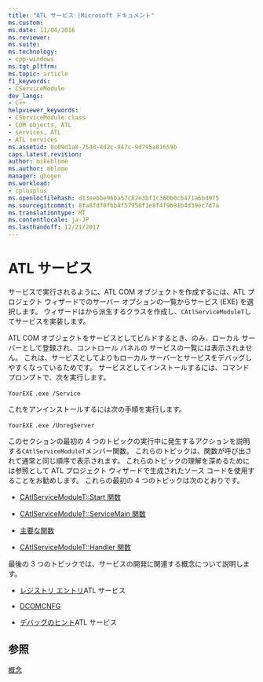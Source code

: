 ```yaml
---
title: "ATL サービス |Microsoft ドキュメント"
ms.custom: 
ms.date: 11/04/2016
ms.reviewer: 
ms.suite: 
ms.technology:
- cpp-windows
ms.tgt_pltfrm: 
ms.topic: article
f1_keywords:
- CServiceModule
dev_langs:
- C++
helpviewer_keywords:
- CServiceModule class
- COM objects, ATL
- services, ATL
- ATL services
ms.assetid: 8c09d1a8-7548-4d2c-947c-9d795a81659b
caps.latest.revision: 
author: mikeblome
ms.author: mblome
manager: ghogen
ms.workload:
- cplusplus
ms.openlocfilehash: d13eebbe96ba57c82e3bf1c360b0cb471a6bd975
ms.sourcegitcommit: 8fa8fdf0fbb4f57950f1e8f4f9b81b4d39ec7d7a
ms.translationtype: MT
ms.contentlocale: ja-JP
ms.lasthandoff: 12/21/2017
---
```

# <a name="atl-services"></a>ATL サービス
サービスで実行されるように、ATL COM オブジェクトを作成するには、ATL プロジェクト ウィザードでのサーバー オプションの一覧からサービス (EXE) を選択します。 ウィザードはから派生するクラスを作成し、`CAtlServiceModuleT`してサービスを実装します。  
  
 ATL COM オブジェクトをサービスとしてビルドするとき、のみ、ローカル サーバーとして登録され、コントロール パネルの サービスの一覧には表示されません。 これは、サービスとしてよりもローカル サーバーとサービスをデバッグしやすくなっているためです。 サービスとしてインストールするには、コマンド プロンプトで、次を実行します。  
  
 `YourEXE` `.exe /Service`  
  
 これをアンインストールするには次の手順を実行します。  
  
 `YourEXE` `.exe /UnregServer`  
  
 このセクションの最初の 4 つのトピックの実行中に発生するアクションを説明する`CAtlServiceModuleT`メンバー関数。 これらのトピックは、関数が呼び出されて通常と同じ順序で表示されます。 これらのトピックの理解を深めるためには参照として ATL プロジェクト ウィザードで生成されたソース コードを使用することをお勧めします。 これらの最初の 4 つのトピックは次のとおりです。  
  

-   [CAtlServiceModuleT::Start 関数](../atl/reference/catlservicemodulet-class.md#start)  
  
-   [CAtlServiceModuleT::ServiceMain 関数](../atl/reference/catlservicemodulet-class.md#servicemain)  
  
-   [主要な関数](../atl/reference/catlservicemodulet-class.md#run)  
  
-   [CAtlServiceModuleT::Handler 関数](../atl/reference/catlservicemodulet-class.md#handler)  
  
 最後の 3 つのトピックでは、サービスの開発に関連する概念について説明します。  
  
-   [レジストリ エントリ](../atl/registry-entries.md)ATL サービス  
  
-   [DCOMCNFG](../atl/dcomcnfg.md)  
  
-   [デバッグのヒント](../atl/debugging-tips.md)ATL サービス  
  
## <a name="see-also"></a>参照  
 [概念](../atl/active-template-library-atl-concepts.md)


